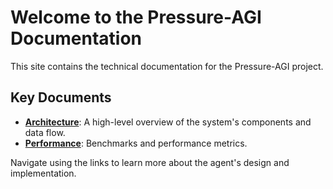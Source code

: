 # Welcome to the Pressure-AGI Documentation

This site contains the technical documentation for the Pressure-AGI project.

## Key Documents

-   **[Architecture](ARCH.md)**: A high-level overview of the system's components and data flow.
-   **[Performance](perf.md)**: Benchmarks and performance metrics.

Navigate using the links to learn more about the agent's design and implementation. 